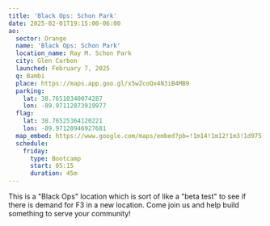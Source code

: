 ```yaml
---
title: 'Black Ops: Schon Park'
date: 2025-02-01T19:15:00-06:00
ao:
  sector: Orange
  name: 'Black Ops: Schon Park'
  location_name: Ray M. Schon Park
  city: Glen Carbon
  launched: February 7, 2025
  q: Bambi
  place: https://maps.app.goo.gl/x5wZcoQx4N3iB4MB9
  parking:
    lat: 38.76510340074287
    lon: -89.97112873919977
  flag:
    lat: 38.76525364120221
    lon: -89.97128946927681
  map_embed: https://www.google.com/maps/embed?pb=!1m14!1m12!1m3!1d975.2271721144881!2d-89.97123411887446!3d38.76501113564938!2m3!1f0!2f0!3f0!3m2!1i1024!2i768!4f13.1!5e1!3m2!1sen!2sus!4v1738466549249!5m2!1sen!2sus
  schedule:
    friday:
      type: Bootcamp
      start: 05:15
      duration: 45m
---
```

This is a "Black Ops" location which is sort of like a "beta test" to see if there is demand for F3 in a new location.
Come join us and help build something to serve your community!
